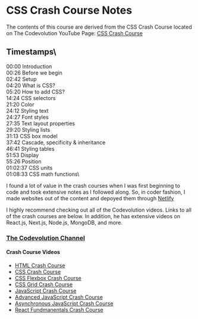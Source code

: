 # CSS Crash Course Notes

The contents of this course are derived from the CSS Crash Course located on The Codevolution YouTube Page: [CSS Crash Course](https://www.youtube.com/watch?v=Icf5D3fEKbM&list=PLC3y8-rFHvwhuX4qGvFx-wPy_MEi6Jdp7&index=2)

## Timestamps\

00:00 Introduction \
00:26 Before we begin\
02:42 Setup\
04:20 What is CSS?\
05:20 How to add CSS?\
14:24 CSS selectors\
21:20 Color\
24:12 Styling text\
24:27 Font styles\
27:35 Text layout properties\
29:20 Styling lists\
31:13 CSS box model\
37:42 Cascade, specificity & inheritance\
46:41 Styling tables\
51:53 Display\
55:26 Position\
01:02:37 CSS units\
01:08:33 CSS math functions\

I found a lot of value in the crash courses when I was first beginning to code and took extensive notes as I followed along. So, in coder fashion, I made websites out of the content and depoyed them through [Netlify](https://app.netlify.com/)

I highly recommend checking out all of the Codevolution videos. Links to all of the crash courses are below. In addition, he has extensive videos on React.js, Next.js, Node.js, MongoDB, and more.

### [The Codevolution Channel](https://www.youtube.com/c/Codevolution)

#### Crash Course Videos

- [HTML Crash Course](https://www.youtube.com/watch?v=N8YMl4Ezp4g&list=PLC3y8-rFHvwhuX4qGvFx-wPy_MEi6Jdp7&index=1)
- [CSS Crash Course](https://www.youtube.com/watch?v=Icf5D3fEKbM&list=PLC3y8-rFHvwhuX4qGvFx-wPy_MEi6Jdp7&index=2)
- [CSS Flexbox Crash Course](https://www.youtube.com/watch?v=z62f2k38s64&list=PLC3y8-rFHvwhuX4qGvFx-wPy_MEi6Jdp7&index=3)
- [CSS Grid Crash Course](https://www.youtube.com/watch?v=p4Ith5qRM1g&list=PLC3y8-rFHvwhuX4qGvFx-wPy_MEi6Jdp7&index=4)
- [JavaScript Crash Course](https://www.youtube.com/watch?v=XIOLqoPHCJ4&list=PLC3y8-rFHvwhuX4qGvFx-wPy_MEi6Jdp7&index=5)
- [Advanced JavaScript Crash Course](https://www.youtube.com/watch?v=R9I85RhI7Cg&list=PLC3y8-rFHvwhuX4qGvFx-wPy_MEi6Jdp7&index=6)
- [Asynchronous JavaScript Crash Course](https://www.youtube.com/watch?v=exBgWAIeIeg&list=PLC3y8-rFHvwhuX4qGvFx-wPy_MEi6Jdp7&index=7)
- [React Fundmanentals Crash Course](https://www.youtube.com/watch?v=jLS0TkAHvRg&list=PLC3y8-rFHvwhuX4qGvFx-wPy_MEi6Jdp7&index=8)
